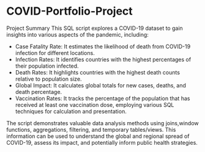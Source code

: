 # COVID-Portfolio-Project

Project Summary
This SQL script explores a COVID-19 dataset to gain insights into various aspects of the pandemic, including:

- Case Fatality Rate: It estimates the likelihood of death from COVID-19 infection for different locations.
- Infection Rates: It identifies countries with the highest percentages of their population infected.
- Death Rates: It highlights countries with the highest death counts relative to population size.
- Global Impact: It calculates global totals for new cases, deaths, and death percentage.
- Vaccination Rates: It tracks the percentage of the population that has received at least one vaccination dose, employing various SQL techniques for calculation and presentation.

The script demonstrates valuable data analysis methods using joins,window functions, aggregations, filtering, and temporary tables/views. This information can be used to understand the global and regional spread of COVID-19, assess its impact, and potentially inform public health strategies.
